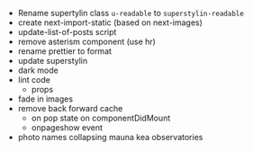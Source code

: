 - Rename supertylin class `u-readable` to `superstylin-readable`
- create next-import-static (based on next-images)
- update-list-of-posts script
- remove asterism component (use hr)
- rename prettier to format
- update superstylin
- dark mode
- lint code
  - props
- fade in images
- remove back forward cache
  - on pop state on componentDidMount
  - onpageshow event
- photo names collapsing mauna kea observatories
